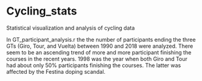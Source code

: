 # Cycling_stats
Statistical visualization and analysis of cycling data

In GT_participant_analysis.r the the number of participants ending the three GTs (Giro, Tour, and Vuelta) between 1990 and 2018 were analyzed. There seem to be an ascending trend of more and more participant finishing the courses in the recent years. 1998 was the year when both Giro and Tour had about only 50% participants finishing the courses. The latter was affected by the Festina doping scandal.
